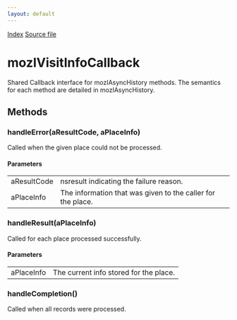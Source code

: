 ```yaml
---
layout: default
---
```

<div id='links'><a href="../index.html">Index</a>
<a href="http://dxr.mozilla.org/mozilla-central/source/toolkit/components/places/mozIAsyncHistory.idl">Source file</a>
</div>

# mozIVisitInfoCallback #
  
Shared Callback interface for mozIAsyncHistory methods. The semantics  
for each method are detailed in mozIAsyncHistory.  
  

## Methods ##

### handleError(aResultCode, aPlaceInfo) ###
  
Called when the given place could not be processed.  
  
  

#### Parameters ####

<table>

<tr>
<td>aResultCode</td>
<td>       nsresult indicating the failure reason.  
</td>
</tr>

<tr>
<td>aPlaceInfo</td>
<td>       The information that was given to the caller for the place.  
</td>
</tr>

</table>

### handleResult(aPlaceInfo) ###
  
Called for each place processed successfully.  
  
  

#### Parameters ####

<table>

<tr>
<td>aPlaceInfo</td>
<td>       The current info stored for the place.  
</td>
</tr>

</table>

### handleCompletion() ###
  
Called when all records were processed.  
  
